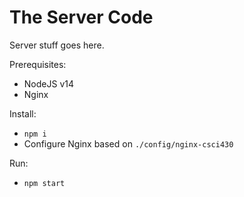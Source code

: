 # The Server Code
Server stuff goes here.

Prerequisites:
- NodeJS v14
- Nginx

Install:
- `npm i`
- Configure Nginx based on `./config/nginx-csci430`

Run:
- `npm start`
